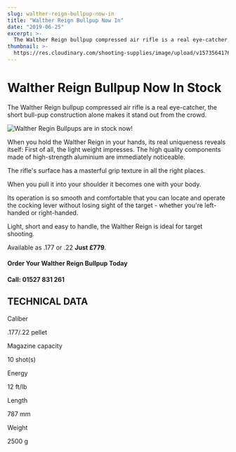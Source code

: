 ```yaml
---
slug: walther-reign-bullpup-now-in
title: "Walther Reign Bullpup Now In"
date: "2019-06-25"
excerpt: >-
  The Walther Reign bullpup compressed air rifle is a real eye-catcher, the short bull-pup construction alone makes it stand out from the crowd.
thumbnail: >-
  https://res.cloudinary.com/shooting-supplies/image/upload/v1573564176/Walther-Reign-Slide_jdefmc_edi3xq-1_mlqwtr.jpg
---
```


# **Walther Reign Bullpup Now In Stock**

The Walther Reign bullpup compressed air rifle is a real eye-catcher, the short bull-pup construction alone makes it stand out from the crowd.

![Walther Regin Bullpups are in stock now!](https://res.cloudinary.com/shooting-supplies/image/upload/v1573564176/Walther-Reign-Slide_jdefmc_edi3xq-1_mlqwtr.jpg)

When you hold the Walther Reign in your hands, its real uniqueness reveals itself: First of all, the light weight impresses. The high quality components made of high-strength aluminium are immediately noticeable.

The rifle's surface has a masterful grip texture in all the right places.

When you pull it into your shoulder it becomes one with your body.

Its operation is so smooth and comfortable that you can locate and operate the cocking lever without losing sight of the target - whether you're left-handed or right-handed.

Light, short and easy to handle, the Walther Reign is ideal for target shooting.

Available as .177 or .22 **Just £779**.

#### Order Your Walther Reign Bullpup Today

#### Call: 01527 831 261

## TECHNICAL DATA

Caliber

.177/.22 pellet

Magazine capacity

10 shot(s)

Energy

12 ft/lb

Length

787 mm

Weight

2500 g
